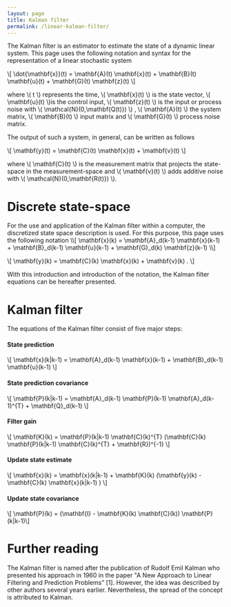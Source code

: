 ```yaml
---
layout: page
title: Kalman filter
permalink: /linear-kalman-filter/
---
```

The Kalman filter is an estimator to estimate the state of a dynamic linear system. 
This page uses the following notation and syntax for the representation of a linear stochastic system

\\[ \dot{\mathbf{x}}(t) = \mathbf{A}(t) \mathbf{x}(t) + \mathbf{B}(t) \mathbf{u}(t) + \mathbf{G}(t) \mathbf{z}(t) \\]

where \\( t \\) represents the time, \\( \mathbf{x}(t) \\) is the state vector, \\( \mathbf{u}(t) \\)is the control input, \\( \mathbf{z}(t) \\) is the input or process noise with \\(  \mathcal{N}(0,\mathbf{Q(t)})  \\) , \\( \mathbf{A}(t) \\) the system matrix, \\(  \mathbf{B}(t)  \\) input matrix and \\(  \mathbf{G}(t)  \\) process noise matrix.

The output of such a system, in general, can be written as follows

\\[ \mathbf{y}(t) = \mathbf{C}(t) \mathbf{x}(t) + \mathbf{v}(t) \\]

where \\( \mathbf{C}(t) \\) is the measurement matrix that projects the state-space in the measurement-space and \\( \mathbf{v}(t) \\) adds additive noise with \\(  \mathcal{N}(0,\mathbf{R(t)})  \\).

<h1>Discrete state-space</h1>
For the use and application of the Kalman filter within a computer, the discretized state space description is used. 
For this purpose, this page uses the following notation
\\[ \mathbf{x}(k) = \mathbf{A}_d(k-1) \mathbf{x}(k-1) + \mathbf{B}_d(k-1) \mathbf{u}(k-1) + \mathbf{G}_d(k) \mathbf{z}(k-1) \\]

\\[ \mathbf{y}(k) = \mathbf{C}(k) \mathbf{x}(k) + \mathbf{v}(k) . \\]

With this introduction and introduction of the notation, the Kalman filter equations can be hereafter presented.
<h1>Kalman filter</h1>
The equations of the Kalman filter consist of five major steps:
<h4>State prediction</h4>

\\[ \mathbf{x}(k\|k-1) = \mathbf{A}_d(k-1) \mathbf{x}(k-1) + \mathbf{B}_d(k-1) \mathbf{u}(k-1) \\]


<h4>State prediction covariance</h4>

\\[ \mathbf{P}(k\|k-1) = \mathbf{A}_d(k-1) \mathbf{P}(k-1) \mathbf{A}_d(k-1)^{T} + \mathbf{Q}_d(k-1) \\]


<h4>Filter gain</h4>

\\[ \mathbf{K}(k) = \mathbf{P}(k\|k-1) \mathbf{C}(k)^{T} (\mathbf{C}(k) \mathbf{P}(k\|k-1) \mathbf{C}(k)^{T} + \mathbf{R})^{-1} \\]


<h4>Update state estimate</h4>

\\[ \mathbf{x}(k) = \mathbf{x}(k\|k-1) + \mathbf{K}(k) (\mathbf{y}(k) - \mathbf{C}(k) \mathbf{x}(k\|k-1) )  \\]

<h4>Update state covariance</h4>

\\[ \mathbf{P}(k) = (\mathbf{I} - \mathbf{K}(k) \mathbf{C}(k)) \mathbf{P}(k\|k-1)\\]

<h1>Further reading</h1>
The Kalman filter is named after the publication of Rudolf Emil Kalman who presented his approach in 1960 in the paper "A New Approach to Linear Filtering and Prediction Problems” [1]. However, the idea was described by other authors several years earlier. Nevertheless, the spread of the concept is attributed to Kalman.

[jekyll-organization]: https://github.com/jekyll
